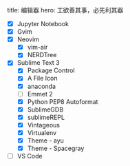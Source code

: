 title: 编辑器
hero: 工欲善其事，必先利其器

- [x] Jupyter Notebook
- [x] Gvim
- [x] Neovim
    - [x] vim-air
    - [x] NERDTree
- [x] Sublime Text 3
    - [x] Package Control
    - [x] A File Icon
    - [x] anaconda
    - [ ] Emmet 2
    - [x] Python PEP8 Autoformat
    - [x] SublimeGDB
    - [x] sublimeREPL
    - [x] Vintageous
    - [x] Virtualenv
    - [x] Theme - ayu
    - [x] Theme - Spacegray
- [ ] VS Code
